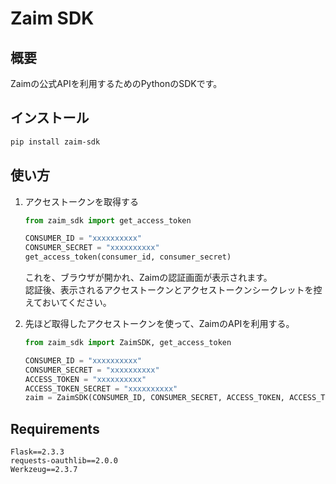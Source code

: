 # Zaim SDK

## 概要
Zaimの公式APIを利用するためのPythonのSDKです。

## インストール
```bash
pip install zaim-sdk
```

## 使い方
1. アクセストークンを取得する
    ```python
    from zaim_sdk import get_access_token

    CONSUMER_ID = "xxxxxxxxxx"
    CONSUMER_SECRET = "xxxxxxxxxx"
    get_access_token(consumer_id, consumer_secret)
    ```
    これを、ブラウザが開かれ、Zaimの認証画面が表示されます。  
    認証後、表示されるアクセストークンとアクセストークンシークレットを控えておいてください。

1. 先ほど取得したアクセストークンを使って、ZaimのAPIを利用する。
    ```python
    from zaim_sdk import ZaimSDK, get_access_token

    CONSUMER_ID = "xxxxxxxxxx"
    CONSUMER_SECRET = "xxxxxxxxxx"
    ACCESS_TOKEN = "xxxxxxxxxx"
    ACCESS_TOKEN_SECRET = "xxxxxxxxxx"
    zaim = ZaimSDK(CONSUMER_ID, CONSUMER_SECRET, ACCESS_TOKEN, ACCESS_TOKEN_SECRET)

## Requirements
```
Flask==2.3.3
requests-oauthlib==2.0.0
Werkzeug==2.3.7
```